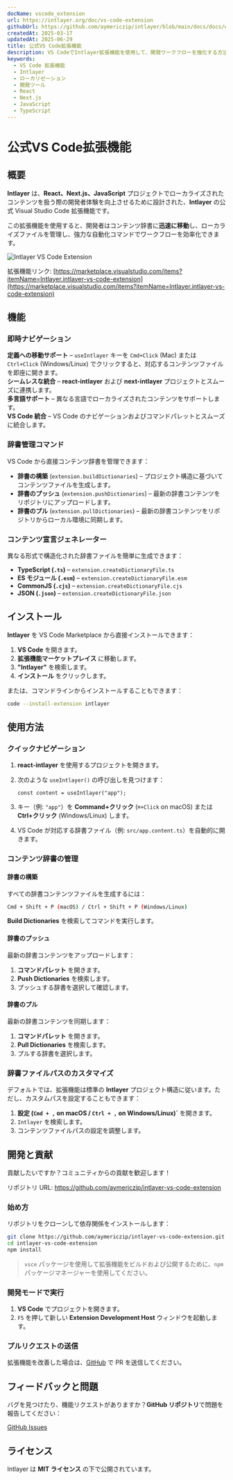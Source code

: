 ```yaml
---
docName: vscode_extension
url: https://intlayer.org/doc/vs-code-extension
githubUrl: https://github.com/aymericzip/intlayer/blob/main/docs/docs/en/vs_code_extension.md
createdAt: 2025-03-17
updatedAt: 2025-06-29
title: 公式VS Code拡張機能
description: VS CodeでIntlayer拡張機能を使用して、開発ワークフローを強化する方法を学びます。ローカライズされたコンテンツ間を素早く移動し、辞書を効率的に管理します。
keywords:
  - VS Code 拡張機能
  - Intlayer
  - ローカリゼーション
  - 開発ツール
  - React
  - Next.js
  - JavaScript
  - TypeScript
---
```


# 公式VS Code拡張機能

## 概要

**Intlayer** は、**React、Next.js、JavaScript** プロジェクトでローカライズされたコンテンツを扱う際の開発者体験を向上させるために設計された、**Intlayer** の公式 Visual Studio Code 拡張機能です。

この拡張機能を使用すると、開発者はコンテンツ辞書に**迅速に移動**し、ローカライズファイルを管理し、強力な自動化コマンドでワークフローを効率化できます。

![Intlayer VS Code Extension](https://github.com/aymericzip/intlayer/blob/main/docs/assets/vs_code_extension_demo.gif)

拡張機能リンク: [https://marketplace.visualstudio.com/items?itemName=Intlayer.intlayer-vs-code-extension](https://marketplace.visualstudio.com/items?itemName=Intlayer.intlayer-vs-code-extension)

## 機能

### 即時ナビゲーション

**定義への移動サポート** – `useIntlayer` キーを `Cmd+Click` (Mac) または `Ctrl+Click` (Windows/Linux) でクリックすると、対応するコンテンツファイルを即座に開きます。  
**シームレスな統合** – **react-intlayer** および **next-intlayer** プロジェクトとスムーズに連携します。  
**多言語サポート** – 異なる言語でローカライズされたコンテンツをサポートします。  
**VS Code 統合** – VS Code のナビゲーションおよびコマンドパレットとスムーズに統合します。

### 辞書管理コマンド

VS Code から直接コンテンツ辞書を管理できます：

- **辞書の構築** (`extension.buildDictionaries`) – プロジェクト構造に基づいてコンテンツファイルを生成します。
- **辞書のプッシュ** (`extension.pushDictionaries`) – 最新の辞書コンテンツをリポジトリにアップロードします。
- **辞書のプル** (`extension.pullDictionaries`) – 最新の辞書コンテンツをリポジトリからローカル環境に同期します。

### コンテンツ宣言ジェネレーター

異なる形式で構造化された辞書ファイルを簡単に生成できます：

- **TypeScript (`.ts`)** – `extension.createDictionaryFile.ts`
- **ES モジュール (`.esm`)** – `extension.createDictionaryFile.esm`
- **CommonJS (`.cjs`)** – `extension.createDictionaryFile.cjs`
- **JSON (`.json`)** – `extension.createDictionaryFile.json`

## インストール

**Intlayer** を VS Code Marketplace から直接インストールできます：

1. **VS Code** を開きます。
2. **拡張機能マーケットプレイス** に移動します。
3. **"Intlayer"** を検索します。
4. **インストール** をクリックします。

または、コマンドラインからインストールすることもできます：

```sh
code --install-extension intlayer
```

## 使用方法

### クイックナビゲーション

1. **react-intlayer** を使用するプロジェクトを開きます。
2. 次のような `useIntlayer()` の呼び出しを見つけます：

   ```tsx
   const content = useIntlayer("app");
   ```

3. キー（例: `"app"`）を **Command+クリック** (`⌘+Click` on macOS) または **Ctrl+クリック** (Windows/Linux) します。
4. VS Code が対応する辞書ファイル（例: `src/app.content.ts`）を自動的に開きます。

### コンテンツ辞書の管理

#### 辞書の構築

すべての辞書コンテンツファイルを生成するには：

```sh
Cmd + Shift + P (macOS) / Ctrl + Shift + P (Windows/Linux)
```

**Build Dictionaries** を検索してコマンドを実行します。

#### 辞書のプッシュ

最新の辞書コンテンツをアップロードします：

1. **コマンドパレット** を開きます。
2. **Push Dictionaries** を検索します。
3. プッシュする辞書を選択して確認します。

#### 辞書のプル

最新の辞書コンテンツを同期します：

1. **コマンドパレット** を開きます。
2. **Pull Dictionaries** を検索します。
3. プルする辞書を選択します。

### 辞書ファイルパスのカスタマイズ

デフォルトでは、拡張機能は標準の **Intlayer** プロジェクト構造に従います。ただし、カスタムパスを設定することもできます：

1. **設定 (`Cmd + ,` on macOS / `Ctrl + ,` on Windows/Linux)`** を開きます。
2. `Intlayer` を検索します。
3. コンテンツファイルパスの設定を調整します。

## 開発と貢献

貢献したいですか？コミュニティからの貢献を歓迎します！

リポジトリ URL: https://github.com/aymericzip/intlayer-vs-code-extension

### 始め方

リポジトリをクローンして依存関係をインストールします：

```sh
git clone https://github.com/aymericzip/intlayer-vs-code-extension.git
cd intlayer-vs-code-extension
npm install
```

> `vsce` パッケージを使用して拡張機能をビルドおよび公開するために、`npm` パッケージマネージャーを使用してください。

### 開発モードで実行

1. **VS Code** でプロジェクトを開きます。
2. `F5` を押して新しい **Extension Development Host** ウィンドウを起動します。

### プルリクエストの送信

拡張機能を改善した場合は、[GitHub](https://github.com/aymericzip/intlayer-vs-code-extension) で PR を送信してください。

## フィードバックと問題

バグを見つけたり、機能リクエストがありますか？**GitHub リポジトリ**で問題を報告してください：

[GitHub Issues](https://github.com/aymericzip/intlayer-vs-code-extension/issues)

## ライセンス

Intlayer は **MIT ライセンス** の下で公開されています。
